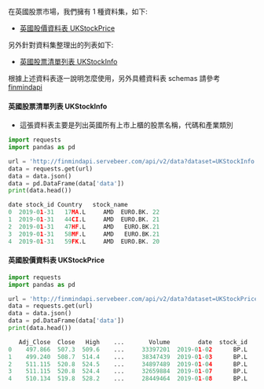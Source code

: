 在英國股票市場，我們擁有 1 種資料集，如下:

- [英國股價資料表 UKStockPrice](https://finmind.github.io/tutor/UnitedKingdomStock/#ukstockprice)

另外針對資料集整理出的列表如下:

- [英國股票清單列表 UKStockInfo](https://finmind.github.io/tutor/UnitedKingdomStock/#ukstockinfo)

根據上述資料表逐一說明怎麼使用，另外具體資料表 schemas 請參考 [finmindapi](http://finmindapi.servebeer.com/docs#/default/method_api_v2_data_get)

#### 英國股票清單列表 UKStockInfo

- 這張資料表主要是列出英國所有上市上櫃的股票名稱，代碼和產業類別

```python
import requests
import pandas as pd

url = 'http://finmindapi.servebeer.com/api/v2/data?dataset=UKStockInfo'
data = requests.get(url)
data = data.json()
data = pd.DataFrame(data['data'])
print(data.head())

date stock_id Country   stock_name
0  2019-01-31   17MA.L     AMD  EURO.BK. 22
1  2019-01-31   44CI.L     AMD  EURO.BK. 21
2  2019-01-31   47HF.L     AMD   EURO.BK.21
3  2019-01-31   58MF.L     AMD   EURO.BK.21
4  2019-01-31   59FK.L     AMD  EURO.BK. 20
```

#### 英國股價資料表 UKStockPrice

```python
import requests
import pandas as pd

url = 'http://finmindapi.servebeer.com/api/v2/data?dataset=UKStockPrice&stock_id=BP.L&date=2019-01-01'
data = requests.get(url)
data = data.json()
data = pd.DataFrame(data['data'])
print(data.head())

   Adj_Close  Close   High    ...       Volume        date  stock_id
0    497.866  507.3  509.6    ...     33397201  2019-01-02      BP.L
1    499.240  508.7  514.4    ...     38347439  2019-01-03      BP.L
2    511.115  520.8  524.5    ...     34897489  2019-01-04      BP.L
3    511.115  520.8  524.4    ...     32659884  2019-01-07      BP.L
4    510.134  519.8  528.2    ...     28449464  2019-01-08      BP.L
```